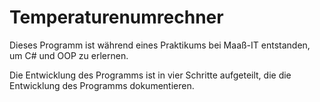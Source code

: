 # Temperaturenumrechner
Dieses Programm ist während eines Praktikums bei Maaß-IT entstanden, um C# und OOP zu erlernen.

Die Entwicklung des Programms ist in vier Schritte aufgeteilt, die die Entwicklung des Programms dokumentieren.
